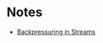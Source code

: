 # Notes

- [Backpressuring in Streams](https://nodejs.org/es/docs/guides/backpressuring-in-streams/)
